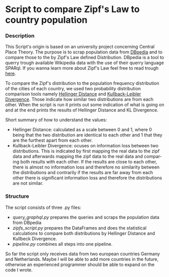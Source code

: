 # Script to compare Zipf's Law to country population

### Description

This Script's origin is based on an university project concerning Central Place Theory.
The purpose is to scrap population data from [DBpedia](https://www.dbpedia.org/) and to compare those to the by Zipf's Law defined Distribution.
DBpedia is a tool to querry trough available Wikipedia data with the use of their querry language SPARql.
If you wanna learn more about Zipf's Law feel free to read trough [here](https://en.wikipedia.org/wiki/Zipf%27s_law).

To compare the Zipf's distribution to the population frequency distribution of the cities of each country, we used two probability distribution comparison tools namely [Hellinger Distance](https://en.wikipedia.org/wiki/Hellinger_distance) and [Kullback-Leibler Divergence](https://en.wikipedia.org/wiki/Kullback%E2%80%93Leibler_divergence). Those indicate how similar two distributions are from each other.
When the script is run it prints out some indication of what is going on and at the end prints the results of Hellinger Distance and KL Divergence.

Short summary of how to understand the values:
- Hellinger Distance: calculated as a scale between 0 and 1,
where 0 being that the two distribution are identical to each other and 1 that
they are the furthest apart from each other.
- Kullback-Leibler Divergence: ocuses on information loss
between two distributions. This is indicated by first mapping the real data to
the zipf data and afterwards mapping the zipf data to the real data and compar-
ing both results with each other. If the results are close to each other, there is
almost no information loss and therefore no similarity between the distributions
and contrarily if the results are far away from each other there is significant
information loss and therefore the distributions are not similar. 

### Structure

The script consists of three .py files: 
- *query_graphql.py* prepares the queries and scraps the population data from DBpedia 
- *zipfs_script.py* prepares the DataFrames and does the statistical calculations to compare both distributions by Hellinger Distance and Kullbeck Divergence.
- *pipeline.py* combines all steps into one pipeline.

So far the script only receives data from two european countries Germany and Netherlands. Maybe I will be able to add more countries in the future, otherwise an experienced programmer should be able to expand on the code I wrote.